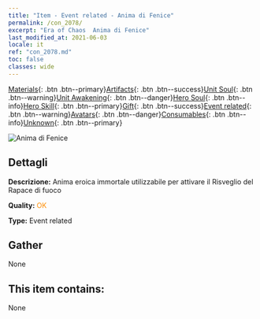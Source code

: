 ```yaml
---
title: "Item - Event related - Anima di Fenice"
permalink: /con_2078/
excerpt: "Era of Chaos  Anima di Fenice"
last_modified_at: 2021-06-03
locale: it
ref: "con_2078.md"
toc: false
classes: wide
---
```

 [Materials](/ItemsIT/){: .btn .btn--primary}[Artifacts](/ItemsIT/Artifacts/){: .btn .btn--success}[Unit Soul](/ItemsIT/UnitSoul/){: .btn .btn--warning}[Unit Awakening](/ItemsIT/UnitAwakening/){: .btn .btn--danger}[Hero Soul](/ItemsIT/HeroSoul/){: .btn .btn--info}[Hero Skill](/ItemsIT/HeroSkill/){: .btn .btn--primary}[Gift](/ItemsIT/Gift/){: .btn .btn--success}[Event related](/ItemsIT/Events/){: .btn .btn--warning}[Avatars](/ItemsIT/Avatars/){: .btn .btn--danger}[Consumables](/ItemsIT/Consumables/){: .btn .btn--info}[Unknown](/ItemsIT/Unknown/){: .btn .btn--primary}

 ![Anima di Fenice](/images/t/juexing_907.jpg)

## Dettagli
 **Descrizione:** Anima eroica immortale utilizzabile per attivare il Risveglio del Rapace di fuoco

 **Quality:** <span style="color: #FF8C00">OK</span>

 **Type:** Event related

## Gather

  None

## This item contains:

  None

